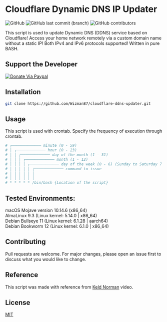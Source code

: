 # Cloudflare Dynamic DNS IP Updater
<img alt="GitHub" src="https://img.shields.io/github/license/Wizman87/cloudflare-ddns-updater?color=black"> <img alt="GitHub last commit (branch)" src="https://img.shields.io/github/last-commit/Wizman87/cloudflare-ddns-updater/main"> <img alt="GitHub contributors" src="https://img.shields.io/github/contributors/Wizman87/cloudflare-ddns-updater">

This script is used to update Dynamic DNS (DDNS) service based on Cloudflare! Access your home network remotely via a custom domain name without a static IP! Both IPv4 and IPv6 protocols supported! Written in pure BASH.

## Support the Developer
[![Donate Via Paypal](https://www.paypalobjects.com/en_US/i/btn/btn_donateCC_LG.gif)](https://www.paypal.me/Jasonkkf)

## Installation

```bash
git clone https://github.com/Wizman87/cloudflare-ddns-updater.git
```

## Usage
This script is used with crontab. Specify the frequency of execution through crontab.

```bash
# ┌───────────── minute (0 - 59)
# │ ┌───────────── hour (0 - 23)
# │ │ ┌───────────── day of the month (1 - 31)
# │ │ │ ┌───────────── month (1 - 12)
# │ │ │ │ ┌───────────── day of the week (0 - 6) (Sunday to Saturday 7 is also Sunday on some systems)
# │ │ │ │ │ ┌───────────── command to issue                               
# │ │ │ │ │ │
# │ │ │ │ │ │
# * * * * * /bin/bash {Location of the script}
```

## Tested Environments:
macOS Mojave version 10.14.6 (x86_64) <br />
AlmaLinux 9.3 (Linux kernel: 5.14.0 | x86_64) <br />
Debian Bullseye 11 (Linux kernel: 6.1.28 | aarch64) <br />
Debian Bookworm 12 (Linux kernel: 6.1.0 | x86_64) <br />

## Contributing
Pull requests are welcome. For major changes, please open an issue first to discuss what you would like to change.

## Reference
This script was made with reference from [Keld Norman](https://www.youtube.com/watch?v=vSIBkH7sxos) video.

## License
[MIT](https://github.com/K0p1-Git/cloudflare-ddns-updater/blob/main/LICENSE)
